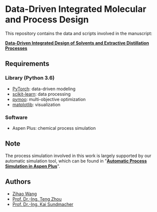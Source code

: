 # Data-Driven Integrated Molecular and Process Design

This repository contains the data and scripts involved in the manuscript:

**[Data-Driven Integrated Design of Solvents and Extractive Distillation Processes](https://doi.org/10.1002/aic.18236)**

## Requirements 
### Library (Python 3.6)
* [PyTorch](https://pytorch.org/): data-driven modeling
* [scikit-learn](https://scikit-learn.org/stable/): data processing
* [pymoo](https://pymoo.org/): multi-objective optimization 
* [matplotlib](https://matplotlib.org/): visualization

### Software
* Aspen Plus: chemical process simulation

## Note
The process simulation involved in this work is largely supported by our automatic simulation tool, which can be found in "[**Automatic Process Simulation in Aspen Plus**](https://github.com/zwang1995/Aspen-Plus-Automation)".  

## Authors
* [Zihao Wang](https://www.mpi-magdeburg.mpg.de/person/109361/842836)
* [Prof. Dr.-Ing. Teng Zhou](https://facultyprofiles.hkust-gz.edu.cn/faculty-personal-page/ZHOU-Teng/tengzhou)
* [Prof. Dr.-Ing. Kai Sundmacher](https://www.mpi-magdeburg.mpg.de/person/24754/16345)
